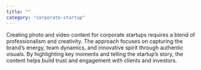 ```yaml
---
title: ""
category: "corporate-startup"
---
```


Creating photo and video content for corporate startups requires a blend of professionalism and creativity. The approach focuses on capturing the brand’s energy, team dynamics, and innovative spirit through authentic visuals. By highlighting key moments and telling the startup’s story, the content helps build trust and engagement with clients and investors.
